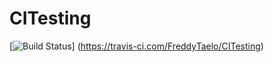 # CITesting
[![Build Status](https://travis-ci.org/FreddyTaelo/CITesting.svg?branch=master)] (https://travis-ci.com/FreddyTaelo/CITesting)
